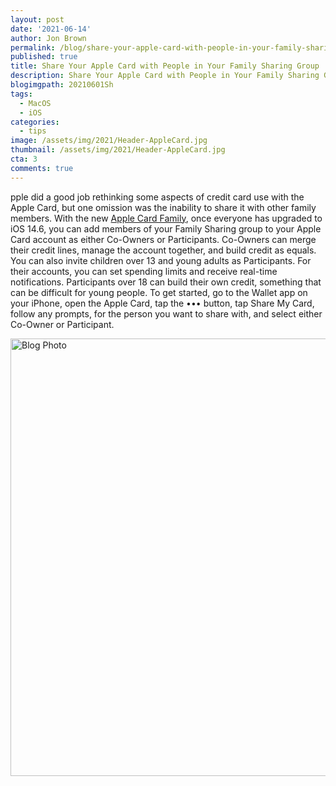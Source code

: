 ```yaml
---
layout: post
date: '2021-06-14'
author: Jon Brown
permalink: /blog/share-your-apple-card-with-people-in-your-family-sharing-group/
published: true
title: Share Your Apple Card with People in Your Family Sharing Group
description: Share Your Apple Card with People in Your Family Sharing Group
blogimgpath: 20210601Sh
tags:
  - MacOS
  - iOS
categories:
  - tips
image: /assets/img/2021/Header-AppleCard.jpg
thumbnail: /assets/img/2021/Header-AppleCard.jpg
cta: 3
comments: true
---
```

pple did a good job rethinking some aspects of credit card use with the
Apple Card, but one omission was the inability to share it with other
family members. With the new [Apple Card
Family](https://www.apple.com/apple-card/family/), once everyone has
upgraded to iOS 14.6, you can add members of your Family Sharing group
to your Apple Card account as either Co-Owners or Participants.
Co-Owners can merge their credit lines, manage the account together, and
build credit as equals. You can also invite children over 13 and young
adults as Participants. For their accounts, you can set spending limits
and receive real-time notifications. Participants over 18 can build
their own credit, something that can be difficult for young people. To
get started, go to the Wallet app on your iPhone, open the Apple Card,
tap the ••• button, tap Share My Card, follow any prompts, for the
person you want to share with, and select either Co-Owner or
Participant.

<img alt="Blog Photo" src="{{ site.site_cdn }}/assets/img/blog/2021/20210601Sh/image2.jpeg" class="img-fluid rounded m-2" width="700" />